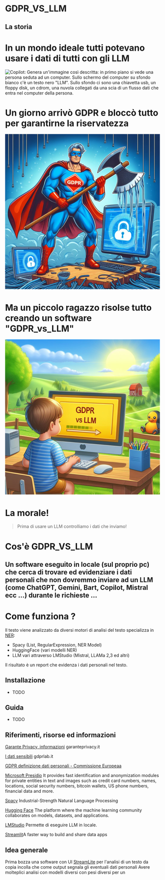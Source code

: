 
# GDPR_VS_LLM

## La storia 

# In un mondo ideale tutti potevano usare i dati di tutti con gli LLM

![Copilot: Genera un'immagine così descritta: in primo piano si vede una persona seduta ad un computer. Sullo schermo del computer su sfondo bianco c'è un testo nero "LLM".
Sullo sfondo ci sono una chiavetta usb, un floppy disk, un cdrom, una nuvola collegati da una scia di un flusso dati che entra nel computer della persona.](STORIA_1.png)


# Un giorno arrivò GDPR e bloccò tutto per garantirne la riservatezza

![Copilot: Genera un'immagine così descritta: in primo piano si vede una persona seduta ad un computer. Sullo sfondo ci sono una chiavetta usb, un floppy disk, un cdrom, una nuvola collegati da una scia di un flusso dati che entra nel computer della persona.](STORIA_2.png)

# Ma un piccolo ragazzo risolse tutto creando un software "GDPR_vs_LLM"


![Copilot:Genera un'immagine così descritta: un super eroe digitale, con una maglietta con un logo rosso con il testo "GDPR" taglia con un'ascia tutti i collegamenti fra una postazione pc ed una nuvola](STORIA_3.png)


# La morale!

>  Prima di usare un LLM controlliamo i dati che inviamo!


# Cos'è GDPR_VS_LLM

## Un software eseguito in locale (sul proprio pc) che cerca di trovare ed evidenziare i dati personali che non dovremmo inviare ad un LLM (come ChatGPT, Gemini, Bart, Copilot, Mistral ecc ...) durante le richieste ...

# Come funziona ?

Il testo viene analizzato da diversi motori di analisi del testo specializza in [NER](https://en.wikipedia.org/wiki/Named-entity_recognition):

- Spacy (List, RegularExpression, NER Model)
- HuggingFace (vari modelli NER)
- LLM vari attraverso LMStudio (Mistral, LLAMa 2,3 ed altri)

Il risultato è un report che evidenza i dati personali nel testo.

## Installazione 

- TODO

## Guida 

- TODO

## Riferimenti, risorse ed informazioni

[Garante Privacy, informazioni](https://www.garanteprivacy.it/home/diritti/cosa-intendiamo-per-dati-personali) garanteprivacy.it

[I dati sensibili](https://gdprlab.it/dati-sensibili-e-gdpr-quali-sono-e-come-trattarli-a-norma-di-legge/) gdprlab.it


[GDPR definizione dati personali - Commissione Europeaa](https://commission.europa.eu/law/law-topic/data-protection/reform/what-personal-data_it)

[Microsoft Presidio](https://microsoft.github.io/presidio/) It provides fast identification and anonymization modules for private entities in text and images such as credit card numbers, names, locations, social security numbers, bitcoin wallets, US phone numbers, financial data and more.

[Spacy](https://spacy.io/) Industrial-Strength
Natural Language
Processing

[Hugging Face](https://huggingface.co/) The platform where the machine learning community collaborates on models, datasets, and applications.


[LMStudio](https://lmstudio.ai/) Permette di eseguire LLM in locale.

[Streamlit](https://streamlit.io/)A faster way to build and share data apps


## Idea generale
Prima bozza una software con UI [StreamLite](https://streamlit.io/) per l'analisi di un testo da copia incolla che come output segnala gli eventuali dati personali 
Avere molteplici analisi con modelli diversi con pesi diversi per un

